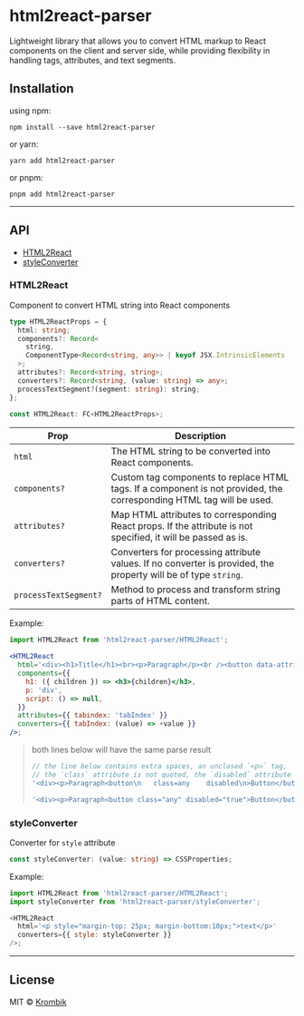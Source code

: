 # html2react-parser

Lightweight library that allows you to convert HTML markup to React components on the client and server side, while providing flexibility in handling tags, attributes, and text segments.

## Installation

using npm:

```
npm install --save html2react-parser
```

or yarn:

```
yarn add html2react-parser
```

or pnpm:

```
pnpm add html2react-parser
```

---

## API

- [HTML2React](#html2react)
- [styleConverter](#styleconverter)

### HTML2React

Component to convert HTML string into React components

```ts
type HTML2ReactProps = {
  html: string;
  components?: Record<
    string,
    ComponentType<Record<string, any>> | keyof JSX.IntrinsicElements
  >;
  attributes?: Record<string, string>;
  converters?: Record<string, (value: string) => any>;
  processTextSegment?(segment: string): string;
};

const HTML2React: FC<HTML2ReactProps>;
```

| Prop                  | Description                                                                                                          |
| --------------------- | -------------------------------------------------------------------------------------------------------------------- |
| `html`                | The HTML string to be converted into React components.                                                               |
| `components?`         | Custom tag components to replace HTML tags. If a component is not provided, the corresponding HTML tag will be used. |
| `attributes?`         | Map HTML attributes to corresponding React props. If the attribute is not specified, it will be passed as is.        |
| `converters?`         | Converters for processing attribute values. If no converter is provided, the property will be of type `string`.      |
| `processTextSegment?` | Method to process and transform string parts of HTML content.                                                        |

Example:

```jsx
import HTML2React from 'html2react-parser/HTML2React';

<HTML2React
  html='<div><h1>Title</h1><br><p>Paragraph</p><br /><button data-attribute="any" tabindex="1">Button</button>text</div>'
  components={{
    h1: ({ children }) => <h3>{children}</h3>,
    p: 'div',
    script: () => null,
  }}
  attributes={{ tabindex: 'tabIndex' }}
  converters={{ tabIndex: (value) => +value }}
/>;
```

> both lines below will have the same parse result
>
> ```js
> // the line below contains extra spaces, an unclosed `<p>` tag,
> // the `class` attribute is not quoted, the `disabled` attribute is a boolean
> '<div><p>Paragraph<button\n   class=any    disabled\n>Button</button>text</div>';
>
> '<div><p>Paragraph<button class="any" disabled="true">Button</button>text</p></div>';
> ```

### styleConverter

Converter for `style` attribute

```ts
const styleConverter: (value: string) => CSSProperties;
```

Example:

```js
import HTML2React from 'html2react-parser/HTML2React';
import styleConverter from 'html2react-parser/styleConverter';

<HTML2React
  html='<p style="margin-top: 25px; margin-bottom:10px;">text</p>'
  converters={{ style: styleConverter }}
/>;
```

---

## License

MIT © [Krombik](https://github.com/Krombik)
